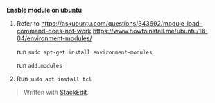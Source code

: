 **Enable module on ubuntu**
1) Refer to https://askubuntu.com/questions/343692/module-load-command-does-not-work
https://www.howtoinstall.me/ubuntu/18-04/environment-modules/

	run `sudo apt-get install environment-modules`
	
	run `add.modules`

2) Run `sudo apt install tcl`


> Written with [StackEdit](https://stackedit.io/).
